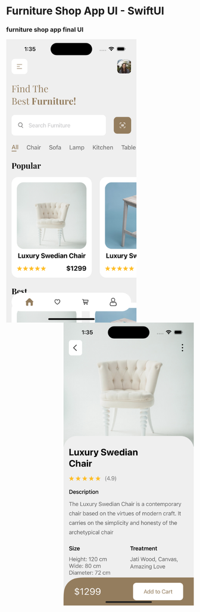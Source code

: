 # Furniture Shop App UI - SwiftUI


### furniture shop app final UI

<div>
  <img src="screenshot1.png" width="350" align="left" alt="Homescreen Screenshot"/>
  
  <img src="screenshot2.png" width="350" align="right" alt="Product Details Screenshot"/>
</div>






